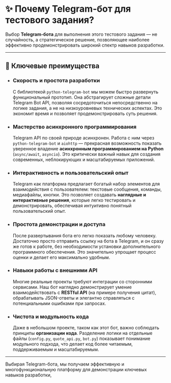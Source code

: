 # ✨ Почему Telegram-бот для тестового задания?

Выбор **Telegram-бота** для выполнения этого тестового задания — не случайность, а стратегическое решение, позволяющее наиболее эффективно продемонстрировать широкий спектр навыков разработки.

---

## 🚀 Ключевые преимущества

* ### **Скорость и простота разработки**
    С библиотекой `python-telegram-bot` мы можем быстро развернуть функциональный прототип. Она абстрагирует сложные детали Telegram Bot API, позволяя сосредоточиться непосредственно на логике задания, а не на низкоуровневых технических аспектах. Это экономит время и позволяет продемонстрировать суть решения.

* ### **Мастерство асинхронного программирования**
    Telegram API по своей природе асинхронен. Работа с ним через `python-telegram-bot` и `aiohttp` — прекрасная возможность показать уверенное владение **асинхронным программированием на Python** (`async/await`, `asyncio`). Это критически важный навык для создания современных, неблокирующих и масштабируемых приложений.

* ### **Интерактивность и пользовательский опыт**
    Telegram как платформа предлагает богатый набор элементов для взаимодействия с пользователем: текстовые сообщения, команды, медиафайлы, кнопки. Это позволяет создавать **наглядные и интерактивные решения**, которые легко тестировать и демонстрировать, обеспечивая интуитивно понятный пользовательский опыт.

* ### **Простота демонстрации и доступа**
    После развертывания бота его легко показать любому человеку. Достаточно просто отправить ссылку на бота в Telegram, и он сразу же готов к работе, без необходимости установки дополнительного программного обеспечения. Это значительно упрощает процесс оценки и делает его максимально удобным.

* ### **Навыки работы с внешними API**
    Многие реальные проекты требуют интеграции со сторонними сервисами. Наш бот наглядно демонстрирует умение взаимодействовать с **RESTful API** (на примере получения цитат), обрабатывать JSON-ответы и элегантно справляться с потенциальными ошибками при запросах.

* ### **Чистота и модульность кода**
    Даже в небольшом проекте, таком как этот бот, важно соблюдать принципы **организации кода**. Разделение логики на отдельные файлы (`config.py`, `quote_api.py`, `bot.py`) показывает понимание модульного подхода, что делает код более читаемым, поддерживаемым и масштабируемым.

---

Выбирая Telegram-бота, мы получаем эффективную и многофункциональную платформу для демонстрации ключевых навыков разработки,